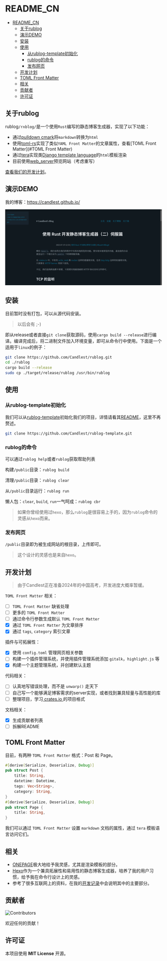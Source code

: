 # README_CN

- [README\_CN](#readme_cn)
  - [关于rublog](#关于rublog)
  - [演示DEMO](#演示demo)
  - [安装](#安装)
  - [使用](#使用)
    - [从rublog-template初始化](#从rublog-template初始化)
    - [rublog的命令](#rublog的命令)
    - [发布网页](#发布网页)
  - [开发计划](#开发计划)
  - [TOML Front Matter](#toml-front-matter)
  - [相关](#相关)
  - [贡献者](#贡献者)
  - [许可证](#许可证)

## 关于rublog

rublog`/rʌblɑg/`是一个使用`Rust`编写的静态博客生成器，实现了以下功能：

- 通过[pulldown cmark](https://github.com/raphlinus/pulldown-cmark)将`markdown`转换为`html`
- 使用[toml-rs](https://github.com/toml-rs/toml)实现了类似`YAML Front Matter`的文章属性，查看[TOML Front Matter](#TOML Front Matter)
- 通过[tera](https://github.com/Keats/tera)实现类[Django template language](https://docs.djangoproject.com/en/3.1/topics/templates/)的`html`模板渲染
- 目前使用[web_server](https://github.com/Milesq/web_server)预览网站（考虑重写）

[查看我们的开发计划](#开发计划)。

## 演示DEMO

我的博客：https://candlest.github.io/

![demo](./demo_png.png)

## 安装

目前暂时没有打包，可以从源代码安装。

> 以后会有 ;-)

即从release或者直接`git clone`获取源码，使用`cargo build --release`进行编译。编译完成后，将二进制文件加入环境变量，即可从命令行中使用。下面是一个适用于`linux`的例子：

```bash
git clone https://github.com/Candlest/rublog.git
cd ./rublog
cargo build --release
sudo cp ./target/release/rublog /usr/bin/rublog
```

## 使用

### 从rublog-template初始化

我们可以从[rublog-template](https://github.com/Candlest/rublog-template)初始化我们的项目，详情请看其[README](https://github.com/Candlest/rublog-template/blob/main/README.md)，这里不再赘述。

```bash
git clone https://github.com/Candlest/rublog-template.git
```

### rublog的命令

可以通过`rublog help`或者`rublog`获取帮助列表

构建`/public`目录：`rublog build`

清理`/public`目录：`rublog clear`

从`/public`目录运行：`rublog run`

懒人包：`clear`, `build`, `run`一气呵成：`rublog cbr`

> 如果你曾经使用过`hexo`，那么`rublog`是很容易上手的，因为`rublog`命令的灵感从`hexo`而来。

### 发布网页

`/public`目录即为被生成网站的根目录，上传即可。

> 这个设计的灵感也是来自`hexo`。

## 开发计划

> 由于Candlest正在准备2024年的中国高考，开发进度大概率暂缓。

`TOML Front Matter` 相关：

- [ ] `TOML Front Matter` 缺省处理
- [ ] 更多的 `TOML Front Matter`
- [ ] 通过命令行参数生成默认 `TOML Front Matter`
- [x] 通过 `TOML Front Matter` 为文章排序
- [x] 通过 `tags`, `category` 索引文章

插件与可拓展性：

- [x] 使用 `config.toml` 管理网页相关参数
- [ ] 构建一个插件管理系统，并使用插件管理系统添加 `gitalk`，`highlight.js` 等
- [x] 构建一个主题管理系统，并创建默认主题

代码相关：

- [ ] 认真地写错误处理，而不是 `unwarp()` 走天下
- [ ] 自己写一个能够满足博客需求的server实现，或者找到兼具轻量与高性能的库
- [ ] 整理项目，学习[ crates.io ](https://crates.io)的项目格式

文档相关：

- [x] 生成贡献者列表
- [ ] 拆解README

## TOML Front Matter

目前，有两种 `TOML Front Matter` 格式：Post 和 Page。

```rust
#[derive(Serialize, Deserialize, Debug)]
pub struct Post {
    title: String,
    datetime: Datetime,
    tags: Vec<String>,
    category: String,
}
#[derive(Serialize, Deserialize, Debug)]
pub struct Page {
    title: String,
}
```

我们可以通过 `TOML Front Matter` 设置 `markdown` 文档的属性，通过 `tera` 模板语言访问它们。

## 相关

- [ONEPAGE](https://github.com/hanpei/onepage)极大地给予我灵感，尤其是渲染模板的部分。
- [Hexo](https://github.com/hexojs/hexo)作为一个兼具拓展性和易用性的静态博客生成器，培养了我的用户习惯，给予我在命令行设计上的灵感。
- 参考了很多互联网上的资料，在我的[开发记录](https://www.zhihu.com/column/c_1664617254036639745)中会说明其中的主要部分。

## 贡献者

[<a herf="https://github.com/Candlest/rublog/graphs/contributors"><img src="https://contrib.rocks/image?repo=Candlest/rublog" alt="Contributors" /></a>](https://github.com/Candlest)

欢迎任何的贡献！

## 许可证

本项目使用 **MIT License** 开源。
